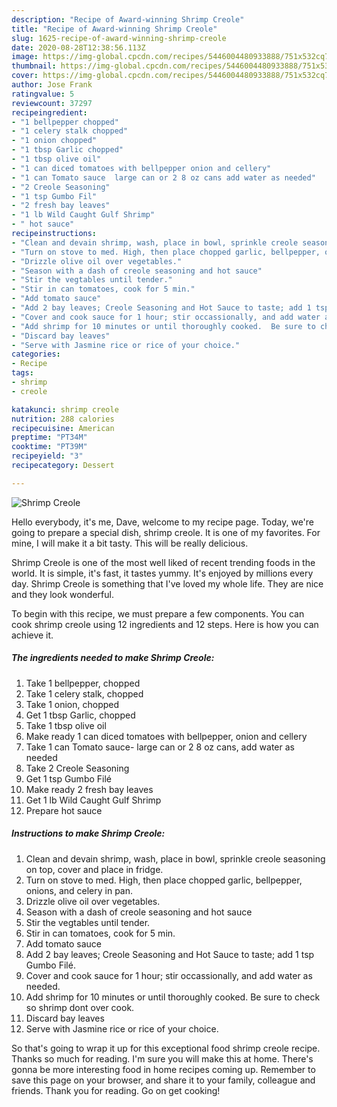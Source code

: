 ```yaml
---
description: "Recipe of Award-winning Shrimp Creole"
title: "Recipe of Award-winning Shrimp Creole"
slug: 1625-recipe-of-award-winning-shrimp-creole
date: 2020-08-28T12:38:56.113Z
image: https://img-global.cpcdn.com/recipes/5446004480933888/751x532cq70/shrimp-creole-recipe-main-photo.jpg
thumbnail: https://img-global.cpcdn.com/recipes/5446004480933888/751x532cq70/shrimp-creole-recipe-main-photo.jpg
cover: https://img-global.cpcdn.com/recipes/5446004480933888/751x532cq70/shrimp-creole-recipe-main-photo.jpg
author: Jose Frank
ratingvalue: 5
reviewcount: 37297
recipeingredient:
- "1 bellpepper chopped"
- "1 celery stalk chopped"
- "1 onion chopped"
- "1 tbsp Garlic chopped"
- "1 tbsp olive oil"
- "1 can diced tomatoes with bellpepper onion and cellery"
- "1 can Tomato sauce  large can or 2 8 oz cans add water as needed"
- "2 Creole Seasoning"
- "1 tsp Gumbo Fil"
- "2 fresh bay leaves"
- "1 lb Wild Caught Gulf Shrimp"
- " hot sauce"
recipeinstructions:
- "Clean and devain shrimp, wash, place in bowl, sprinkle creole seasoning on top, cover and place in fridge."
- "Turn on stove to med. High, then place chopped garlic, bellpepper, onions, and celery in pan."
- "Drizzle olive oil over vegetables."
- "Season with a dash of creole seasoning and hot sauce"
- "Stir the vegtables until tender."
- "Stir in can tomatoes, cook for 5 min."
- "Add tomato sauce"
- "Add 2 bay leaves; Creole Seasoning and Hot Sauce to taste; add 1 tsp Gumbo Filé."
- "Cover and cook sauce for 1 hour; stir occassionally, and add water as needed."
- "Add shrimp for 10 minutes or until thoroughly cooked.  Be sure to check so shrimp dont over cook."
- "Discard bay leaves"
- "Serve with Jasmine rice or rice of your choice."
categories:
- Recipe
tags:
- shrimp
- creole

katakunci: shrimp creole 
nutrition: 288 calories
recipecuisine: American
preptime: "PT34M"
cooktime: "PT39M"
recipeyield: "3"
recipecategory: Dessert

---
```



![Shrimp Creole](https://img-global.cpcdn.com/recipes/5446004480933888/751x532cq70/shrimp-creole-recipe-main-photo.jpg)

Hello everybody, it's me, Dave, welcome to my recipe page. Today, we're going to prepare a special dish, shrimp creole. It is one of my favorites. For mine, I will make it a bit tasty. This will be really delicious.



Shrimp Creole is one of the most well liked of recent trending foods in the world. It is simple, it's fast, it tastes yummy. It's enjoyed by millions every day. Shrimp Creole is something that I've loved my whole life. They are nice and they look wonderful.


To begin with this recipe, we must prepare a few components. You can cook shrimp creole using 12 ingredients and 12 steps. Here is how you can achieve it.

<!--inarticleads1-->

##### The ingredients needed to make Shrimp Creole:

1. Take 1 bellpepper, chopped
1. Take 1 celery stalk, chopped
1. Take 1 onion, chopped
1. Get 1 tbsp Garlic, chopped
1. Take 1 tbsp olive oil
1. Make ready 1 can diced tomatoes with bellpepper, onion and cellery
1. Take 1 can Tomato sauce-  large can or 2 8 oz cans, add water as needed
1. Take 2 Creole Seasoning
1. Get 1 tsp Gumbo Filé
1. Make ready 2 fresh bay leaves
1. Get 1 lb Wild Caught Gulf Shrimp
1. Prepare  hot sauce




<!--inarticleads2-->

##### Instructions to make Shrimp Creole:

1. Clean and devain shrimp, wash, place in bowl, sprinkle creole seasoning on top, cover and place in fridge.
1. Turn on stove to med. High, then place chopped garlic, bellpepper, onions, and celery in pan.
1. Drizzle olive oil over vegetables.
1. Season with a dash of creole seasoning and hot sauce
1. Stir the vegtables until tender.
1. Stir in can tomatoes, cook for 5 min.
1. Add tomato sauce
1. Add 2 bay leaves; Creole Seasoning and Hot Sauce to taste; add 1 tsp Gumbo Filé.
1. Cover and cook sauce for 1 hour; stir occassionally, and add water as needed.
1. Add shrimp for 10 minutes or until thoroughly cooked.  Be sure to check so shrimp dont over cook.
1. Discard bay leaves
1. Serve with Jasmine rice or rice of your choice.




So that's going to wrap it up for this exceptional food shrimp creole recipe. Thanks so much for reading. I'm sure you will make this at home. There's gonna be more interesting food in home recipes coming up. Remember to save this page on your browser, and share it to your family, colleague and friends. Thank you for reading. Go on get cooking!
